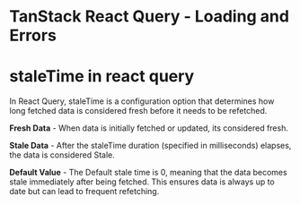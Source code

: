 # TanStack React Query - Loading and Errors

# staleTime in react query

In React Query, staleTime is a configuration option that determines how long fetched data is considered fresh before it needs to be refetched.

**Fresh Data** - When data is initially fetched or updated, its considered fresh.

**Stale Data** - After the staleTime duration (specified in milliseconds) elapses, the data is considered Stale.

**Default Value** - The Default stale time is 0, meaning that the data becomes stale immediately after being fetched.
This ensures data is always up to date but can lead to frequent refetching.